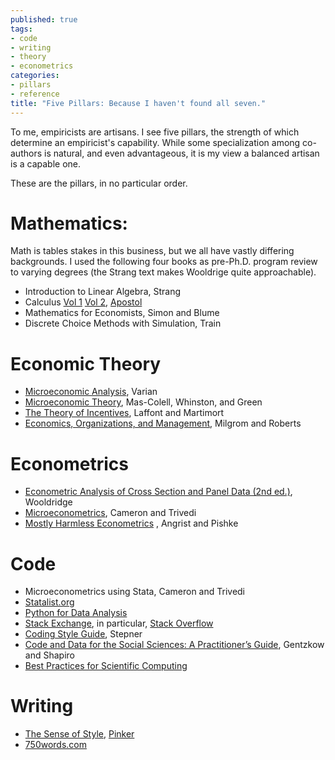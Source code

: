 ```yaml
---
published: true
tags:
- code
- writing
- theory
- econometrics
categories:
- pillars
- reference
title: "Five Pillars: Because I haven't found all seven."
---
```


To me, empiricists are artisans. I see five pillars, the strength of which determine an empiricist's capability. While some specialization among co-authors is natural, and even advantageous, it is my view a balanced artisan is a capable one.

These are the pillars, in no particular order.

# Mathematics:

Math is tables stakes in this business, but we all have vastly differing backgrounds. I used the following four books as pre-Ph.D. program review to varying degrees (the Strang text makes Wooldrige quite approachable).

- Introduction to Linear Algebra, Strang
- Calculus [Vol 1](https://www.wiley.com/en-us/Calculus%2C+Volume+1%2C+2nd+Edition-p-9780471000051) [Vol 2](https://www.wiley.com/en-us/Calculus%2C+Volume+2%2C+2nd+Edition-p-9780471000075), [Apostol](https://en.wikipedia.org/wiki/Tom_M._Apostol)
- Mathematics for Economists, Simon and Blume
- Discrete Choice Methods with Simulation, Train

# Economic Theory

- [Microeconomic Analysis](https://wwnorton.com/books/9780393957358), Varian 
- [Microeconomic Theory](https://www.amazon.com/Microeconomic-Theory-Andreu-Mas-Colell/dp/0195073401), Mas-Colell, Whinston, and Green
- [The Theory of Incentives](https://press.princeton.edu/books/paperback/9780691091846/the-theory-of-incentives), Laffont and Martimort
- [Economics, Organizations, and Management](https://www.pearson.com/us/higher-education/program/Milgrom-Economics-Organization-and-Management/PGM309228.html), Milgrom and Roberts

# Econometrics
- [Econometric Analysis of Cross Section and Panel Data (2nd ed.)](https://mitpress.mit.edu/books/econometric-analysis-cross-section-and-panel-data-second-edition), Wooldridge
- [Microeconometrics](https://www.cambridge.org/hk/academic/subjects/economics/econometrics-statistics-and-mathematical-economics/microeconometrics-methods-and-applications?format=HB&isbn=9780521848053), Cameron and Trivedi
- [Mostly Harmless Econometrics](https://www.mostlyharmlesseconometrics.com) , Angrist and Pishke

# Code
- Microeconometrics using Stata, Cameron and Trivedi
- [Statalist.org](http://statalist.org/)
- [Python for Data Analysis](https://www.oreilly.com/library/view/python-for-data/9781491957653/)
- [Stack Exchange](https://stackexchange.com), in particular, [Stack Overflow](https://stackoverflow.com/tour)
- [Coding Style Guide](https://github.com/michaelstepner/healthinequality-code/blob/master/code/readme.md), Stepner 
- [Code and Data for the Social Sciences: A Practitioner’s Guide](https://web.stanford.edu/~gentzkow/research/CodeAndData.pdf), Gentzkow and Shapiro
- [Best Practices for Scientific Computing](https://journals.plos.org/plosbiology/article?id=10.1371/journal.pbio.1001745)

# Writing
- [The Sense of Style](https://stevenpinker.com/publications/sense-style-thinking-persons-guide-writing-21st-century), [Pinker](https://stevenpinker.com/biocv)
- [750words.com](https://750words.com)
